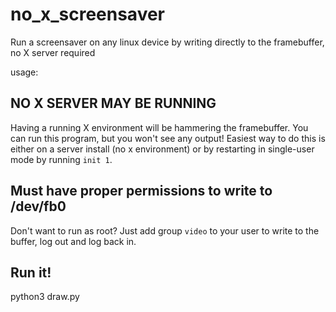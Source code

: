 # no_x_screensaver
Run a screensaver on any linux device by writing directly to the framebuffer, no X server required

usage:
## NO X SERVER MAY BE RUNNING
Having a running X environment will be hammering the framebuffer. You can run this program, but you won't see any output!
Easiest way to do this is either on a server install (no x environment) or by restarting in single-user mode by running 
`init 1`.

## Must have proper permissions to write to /dev/fb0
Don't want to run as root? Just add group `video` to your user to write to the buffer, log out and log back in.

## Run it!
python3 draw.py
